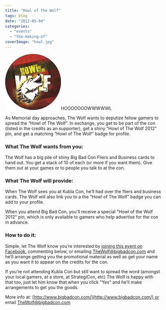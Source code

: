 ```yaml
---
title: "Howl of The Wolf"
tags: blog
date: "2012-05-04"
categories: 
  - "events"
  - "the-making-of"
coverImage: "howl.jpg"
---
```


[![](/images/howl.jpg "howl")](http://www.bigbadcon.com/wp-content/uploads/2012/05/howl.jpg)HOOOOOOOWWWWWL

As Memorial day approaches, The Wolf wants to deputize fellow gamers to spread the “Howl of The Wolf”. In exchange, you get to be part of the con (listed in the credits as an supporter), get a shiny “Howl of The Wolf 2012” pin, and get a matching “Howl of The Wolf” badge for profile.

### What The Wolf wants from you:

The Wolf has a big pile of shiny Big Bad Con Fliers and Business cards to hand out. You get a stack of 10 of each (or more if you want them). Give them out at your games or to people you talk to at the con.

### What The Wolf will provide:

When The Wolf sees you at Kubla Con, he’ll had over the fliers and business cards. The Wolf will also link you to a the “Howl of The Wolf” badge you can add to your profile.

When you attend Big Bad Con, you'll receive a special "Howl of the Wolf 2012" pin, which is only available to gamers who help advertise for the con in advance.

### How to do it:

Simple, let The Wolf know you’re interested by [joining this event on Facebook](http://www.facebook.com/events/300764393336673/), commenting below, or emailing [TheWolf@bigbadcon.com](mailto:TheWolf@bigbadcon.com) and he’ll arrange getting you the promotional material as well as get your name as you want it to appear on the credits for the con.

If you’re not attending Kubla Con but still want to spread the word (amongst your local gamers, at a store, at StrategiCon, etc) The Wolf is happy with that too, just let him know that when you click "Yes" and he’ll make arrangements to get you the goods.

More info at: [http://www.bigbadcon.com/](http://www.bigbadcon.com/) or email [TheWolf@bigbadcon.com](mailto:TheWolf@bigbadcon.com)
